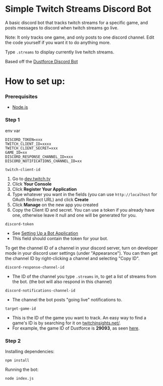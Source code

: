 # Simple Twitch Streams Discord Bot

A basic discord bot that tracks twitch streams for a specific game, and posts messages to discord when twitch streams go live.

Note: It only tracks one game, and only posts to one discord channel. Edit the code yourself if you want it to do anything more.

Type `.streams` to display currently live twitch streams.

Based off the [Dustforce Discord Bot](https://github.com/NoLifeJoel/Dustforce)

# How to set up:

### Prerequisites

* [Node.js](https://nodejs.org/)

### Step 1
env var 
```
DISCORD_TOKEN=xxx
TWITCH_CLIENT_ID=xxxx
TWITCH_CLIENT_SECRET=xxx
GAME_ID=xx
DISCORD_RESPONSE_CHANNEL_ID=xxx
DISCORD_NOTIFICATIONS_CHANNEL_ID=xx

```

`twitch-client-id`
  1. Go to [dev.twitch.tv](https://dev.twitch.tv/login)
  2. Click **Your Console**
  3. Click **Register Your Application**
  4. Type whatever you want in the fields (you can use `http://localhost` for OAuth Redirect URL) and click **Create**
  5. Click **Manage** on the new app you created
  6. Copy the Client ID and secret. You can use a token if you already have one, otherwise leave it null and one will be generated for you.

`discord-token`
  * See [Setting Up a Bot Application](https://discordjs.guide/#/preparations/setting-up-a-bot-application)
  * This field should contain the token for your bot.


To get the channel ID of a channel in your discord server, turn on developer mode in your discord user settings (under "Appearance"). You can then get the channel ID by right-clicking a channel and selecting "Copy ID".

`discord-response-channel-id`
  * The ID of the channel you type `.streams` in, to get a list of streams from the bot. (the bot will also respond in this channel)

`discord-notifications-channel-id`
  * The channel the bot posts "going live" notifications to.

`target-game-id`
  * This is the ID of the game you want to track. An easy way to find a game's ID is by searching for it on [twitchinsights.net/](http://twitchinsights.net/).
  * For example, the game ID of Dustforce is **29093**, as seen [here](http://twitchinsights.net/game/29093).


### Step 2

Installing dependencies:
```
npm install
```

Running the bot:
```
node index.js
```
